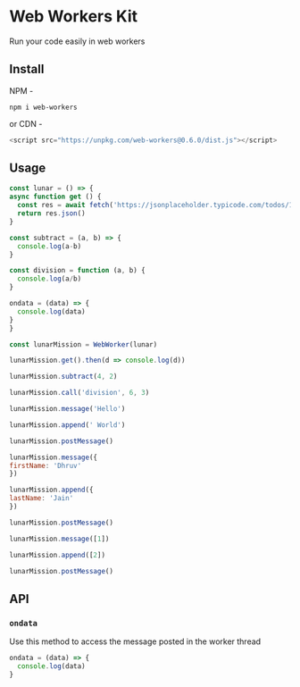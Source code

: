 # Web Workers Kit

Run your code easily in web workers

## Install

NPM -

```shell
npm i web-workers
```

or
CDN -

```js
<script src="https://unpkg.com/web-workers@0.6.0/dist.js"></script>
```

## Usage

```js
const lunar = () => {
async function get () {
  const res = await fetch('https://jsonplaceholder.typicode.com/todos/1')
  return res.json()
}

const subtract = (a, b) => {
  console.log(a-b)
}

const division = function (a, b) {
  console.log(a/b)
}

ondata = (data) => {
  console.log(data)
}
}

const lunarMission = WebWorker(lunar)

lunarMission.get().then(d => console.log(d))

lunarMission.subtract(4, 2)

lunarMission.call('division', 6, 3)

lunarMission.message('Hello')

lunarMission.append(' World')

lunarMission.postMessage()

lunarMission.message({
firstName: 'Dhruv'
})

lunarMission.append({
lastName: 'Jain'
})

lunarMission.postMessage()

lunarMission.message([1])

lunarMission.append([2])

lunarMission.postMessage()
```

## API

### `ondata`

Use this method to access the message posted in the worker thread

```js
ondata = (data) => {
  console.log(data)
}
```
